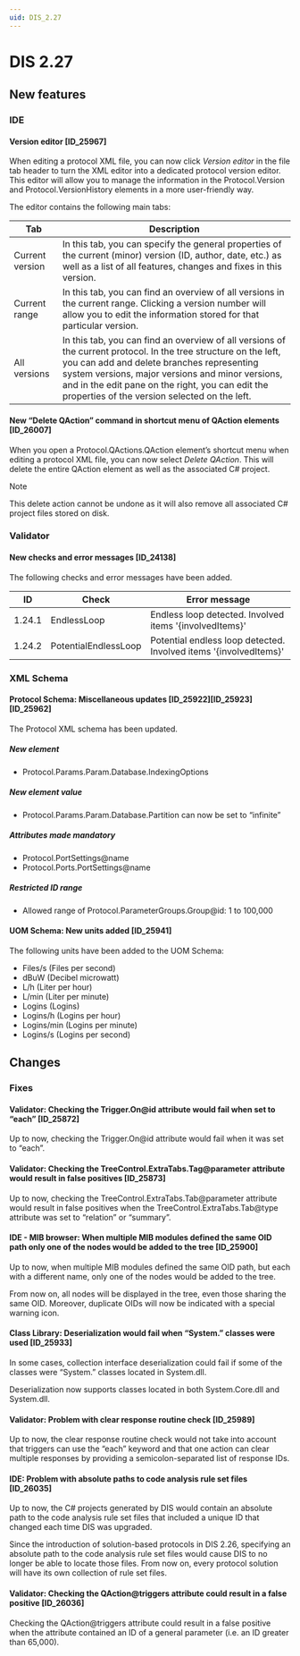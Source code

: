 ```yaml
---
uid: DIS_2.27
---
```


# DIS 2.27

## New features

### IDE

#### Version editor \[ID_25967\]

When editing a protocol XML file, you can now click *Version editor* in the file tab header to turn the XML editor into a dedicated protocol version editor. This editor will allow you to manage the information in the Protocol.Version and Protocol.VersionHistory elements in a more user-friendly way.

The editor contains the following main tabs:

| Tab | Description |
|-----|-------------|
| Current version | In this tab, you can specify the general properties of the current (minor) version (ID, author, date, etc.) as well as a list of all features, changes and fixes in this version. |
| Current range | In this tab, you can find an overview of all versions in the current range. Clicking a version number will allow you to edit the information stored for that particular version. |
| All versions | In this tab, you can find an overview of all versions of the current protocol. In the tree structure on the left, you can add and delete branches representing system versions, major versions and minor versions, and in the edit pane on the right, you can edit the properties of the version selected on the left. |

#### New “Delete QAction” command in shortcut menu of QAction elements \[ID_26007\]

When you open a Protocol.QActions.QAction element’s shortcut menu when editing a protocol XML file, you can now select *Delete QAction*. This will delete the entire QAction element as well as the associated C# project.

> [!NOTE]
> This delete action cannot be undone as it will also remove all associated C# project files stored on disk.

### Validator

#### New checks and error messages \[ID_24138\]

The following checks and error messages have been added.

| ID     | Check                | Error message                                                     |
|--------|----------------------|-------------------------------------------------------------------|
| 1.24.1 | EndlessLoop          | Endless loop detected. Involved items '{involvedItems}'           |
| 1.24.2 | PotentialEndlessLoop | Potential endless loop detected. Involved items '{involvedItems}' |

### XML Schema

#### Protocol Schema: Miscellaneous updates \[ID_25922\]\[ID_25923\]\[ID_25962\]

The Protocol XML schema has been updated.

##### New element

- Protocol.Params.Param.Database.IndexingOptions

##### New element value

- Protocol.Params.Param.Database.Partition can now be set to “infinite”

##### Attributes made mandatory

- Protocol.PortSettings@name
- Protocol.Ports.PortSettings@name

##### Restricted ID range

- Allowed range of Protocol.ParameterGroups.Group@id: 1 to 100,000

#### UOM Schema: New units added \[ID_25941\]

The following units have been added to the UOM Schema:

- Files/s (Files per second)
- dBuW (Decibel microwatt)
- L/h (Liter per hour)
- L/min (Liter per minute)
- Logins (Logins)
- Logins/h (Logins per hour)
- Logins/min (Logins per minute)
- Logins/s (Logins per second)

## Changes

### Fixes

#### Validator: Checking the Trigger.On@id attribute would fail when set to “each” \[ID_25872\]

Up to now, checking the Trigger.On@id attribute would fail when it was set to “each”.

#### Validator: Checking the TreeControl.ExtraTabs.Tag@parameter attribute would result in false positives \[ID_25873\]

Up to now, checking the TreeControl.ExtraTabs.Tab@parameter attribute would result in false positives when the TreeControl.ExtraTabs.Tab@type attribute was set to “relation” or “summary”.

#### IDE - MIB browser: When multiple MIB modules defined the same OID path only one of the nodes would be added to the tree \[ID_25900\]

Up to now, when multiple MIB modules defined the same OID path, but each with a different name, only one of the nodes would be added to the tree.

From now on, all nodes will be displayed in the tree, even those sharing the same OID. Moreover, duplicate OIDs will now be indicated with a special warning icon.

#### Class Library: Deserialization would fail when “System.” classes were used \[ID_25933\]

In some cases, collection interface deserialization could fail if some of the classes were “System.” classes located in System.dll.

Deserialization now supports classes located in both System.Core.dll and System.dll.

#### Validator: Problem with clear response routine check \[ID_25989\]

Up to now, the clear response routine check would not take into account that triggers can use the “each” keyword and that one action can clear multiple responses by providing a semicolon-separated list of response IDs.

#### IDE: Problem with absolute paths to code analysis rule set files \[ID_26035\]

Up to now, the C# projects generated by DIS would contain an absolute path to the code analysis rule set files that included a unique ID that changed each time DIS was upgraded.

Since the introduction of solution-based protocols in DIS 2.26, specifying an absolute path to the code analysis rule set files would cause DIS to no longer be able to locate those files. From now on, every protocol solution will have its own collection of rule set files.

#### Validator: Checking the QAction@triggers attribute could result in a false positive \[ID_26036\]

Checking the QAction@triggers attribute could result in a false positive when the attribute contained an ID of a general parameter (i.e. an ID greater than 65,000).

